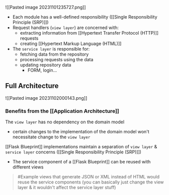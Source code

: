 ![[Pasted image 20231101235727.png]]
- Each module has a well-defined responsibility ([[Single Responsibility Principle (SRP)]])
- Request handlers (`view layer`) are concerned with:
	- extracting information from [[Hypertext Transfer Protocol (HTTP)]] requests
	- creating [[Hypertext Markup Language (HTML)]]
- The `service layer` is responsible for:
	- fetching data from the repository
	- processing requests using the data
	- updating repository data
		- FORM, login...

## Full Architecture
![[Pasted image 20231102000143.png]]

### Benefits from the [[Application Architecture]]
The `view layer` has no dependency on the domain model
- certain changes to the implementation of the domain model won't necessitate change to the `view layer`

[[Flask Blueprint]] implementations maintain a separation of `view layer` & `service layer` concerns ([[Single Responsibility Principle (SRP)]])
- The service component of a [[Flask Blueprint]] can be reused with different views
>	#Example 
>	views that generate JSON or XML instead of HTML would reuse the service components
>	(you can basically just change the view layer & it wouldn't affect the service layer stuff)